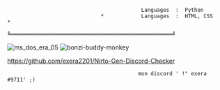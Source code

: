           
          
                                               Languages  :  Python                      
                                  *            Languages  :  HTML, CSS                *                                                                           
                                  ╚════════════════════════════════════════════════════╝
          
          
          
      
   ![ms_dos_era_05](https://user-images.githubusercontent.com/119492886/219864091-842c06e7-b1ac-45c2-a2b5-9c0aadf34286.gif)
   ![bonzi-buddy-monkey](https://user-images.githubusercontent.com/119492886/219862796-9066188c-f0c9-4197-8f05-c900ad65cdc7.gif)
   
https://github.com/exera2201/Nirto-Gen-Discord-Checker

                                              mon discord ' !" exera #9711' ;)
